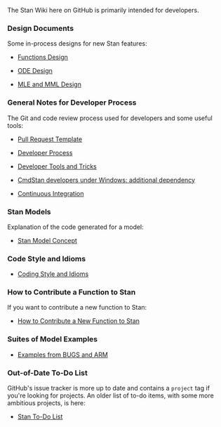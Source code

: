 The Stan Wiki here on GitHub is primarily intended for developers.

### Design Documents

Some in-process designs for new Stan features:

* [Functions Design](wiki/Function-Syntax-and-Semantics-Design)

* [ODE Design](wiki/ODE-Integrator-Support)

* [MLE and MML Design](wiki/MLE-and-MML-Design)

### General Notes for Developer Process

The Git and code review process used for developers and some useful tools:

* [Pull Request Template](wiki/Pull-Request-Template)

* [Developer Process](wiki/Developer-Process)

* [Developer Tools and Tricks](wiki/Developer-Tricks)

* [CmdStan developers under Windows: additional dependency](wiki/CmdStan-developers-under-Windows:-additional-dependency)

* [Continuous Integration](wiki/Continuous-Integration)

### Stan Models

Explanation of the code generated for a model:

* [Stan Model Concept](wiki/Model-Concept) 

### Code Style and Idioms

* [Coding Style and Idioms](wiki/Coding-Style-and-Idioms)

### How to Contribute a Function to Stan

If you want to contribute a new function to Stan:

* [How to Contribute a New Function to Stan](wiki/Contributing-New-Functions-to-Stan)

### Suites of Model Examples

* [Examples from BUGS and ARM](https://github.com/stan-dev/example-models/wiki)

### Out-of-Date To-Do List

GitHub's issue tracker is more up to date and contains a `project` tag if you're looking for projects. An older list of to-do items, with some more ambitious projects, is here:

* [Stan To-Do List](wiki/To-Do-List)
